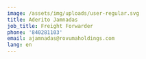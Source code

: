 ```yaml
---
image: /assets/img/uploads/user-regular.svg
title: Aderito Jamnadas
job_title: Freight Forwarder
phone: '840281103'
email: ajamnadas@rovumaholdings.com
lang: en
---
```


